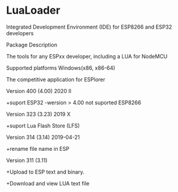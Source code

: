 # LuaLoader

Integrated Development Environment (IDE) for ESP8266 and ESP32 developers

Package Description

The tools for any ESPxx developer, including a LUA for NodeMCU

Supported platforms
Windows(x86, x86-64)

The competitive application for ESPlorer

Version 400 (4.00) 2020 II

+suport ESP32
-wersion > 4.00 not suported ESP8266

Version 323 (3.23) 2019 X

+suport Lua Flash Store (LFS)

Version 314 (3.14) 2019-04-21

+rename file name in ESP

Version 311 (3.11)

+Upload to ESP text and binary.

+Download and view LUA text file
